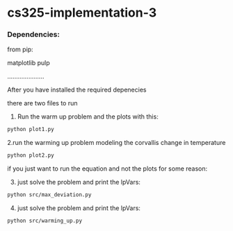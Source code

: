 # cs325-implementation-3


### Dependencies:

from pip:

matplotlib
pulp

.....................

After you have installed the required depenecies
 
there are two files to run

1. Run the warm up problem and the plots with this:
```bash
python plot1.py
```
2.run the warming up problem modeling the corvallis change in temperature
```bash
python plot2.py
```

if you just want to run the equation and not the plots for some reason:

3. just solve the problem and print the lpVars:

```bash
python src/max_deviation.py
```

4. just solve the problem and print the lpVars:

```bash
python src/warming_up.py
```
